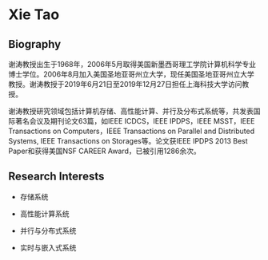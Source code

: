 # Xie Tao

## Biography

谢涛教授出生于1968年，2006年5月取得美国新墨西哥理工学院计算机科学专业博士学位。2006年8月加入美国圣地亚哥州立大学，现任美国圣地亚哥州立大学教授。谢涛教授于2019年6月21日至2019年12月27日担任上海科技大学访问教授。

谢涛教授研究领域包括计算机存储、高性能计算、并行及分布式系统等，共发表国际著名会议及期刊论文63篇，如IEEE ICDCS，IEEE IPDPS，IEEE MSST，IEEE Transactions on Computers，IEEE Transactions on Parallel and Distributed Systems, IEEE Transactions on Storages等。论文获IEEE IPDPS 2013 Best Paper和获得美国NSF CAREER Award，已被引用1286余次。

## Research Interests

- 存储系统

- 高性能计算系统

- 并行与分布式系统

- 实时与嵌入式系统
